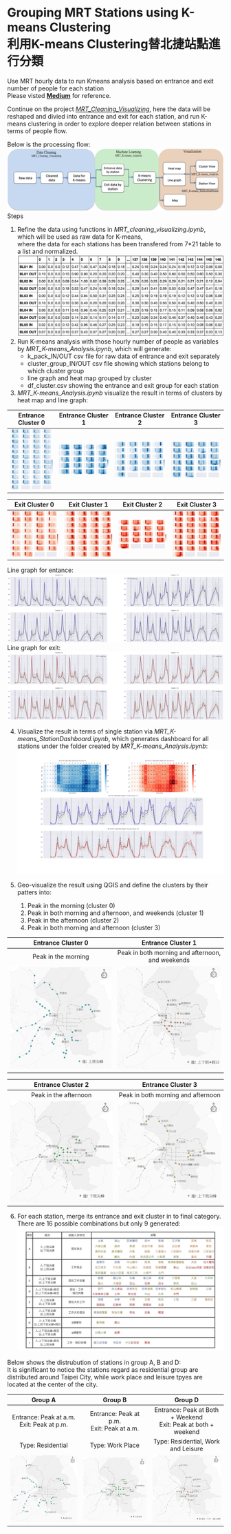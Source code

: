 # Grouping MRT Stations using K-means Clustering</br>利用K-means Clustering替北捷站點進行分類</br>


Use MRT hourly data to run Kmeans analysis based on entrance and exit number of people for each station 
</br>
Please visted [__Medium__](https://medium.com/urban-matters/%E6%8D%B7%E9%81%8B%E5%88%86%E6%99%822-f351661ce609) for reference.

Continue on the project [_MRT_Cleaning_Visualizing_](https://github.com/ShihWen/MRT_Cleaning_Visualizing), here the data will be reshaped and divied into entrance and exit for each station, and run K-means clustering in order to explore deeper relation between stations in terms of people flow.</br>

Below is the processing flow:
</br>
![](https://github.com/ShihWen/MRT_Kmeans/blob/master/image/flow_chart.png)
</br>
Steps

1. Refine the data using functions in _MRT_cleaning_visualizing.ipynb_, which will be used as raw data for K-means, </br>where the data for each stations has been transfered from 7*21 table to a list and normalized.
![](https://github.com/ShihWen/MRT_Kmeans/blob/master/image/raw_data.png)
2. Run K-means analysis with those hourly number of people as variables by _MRT_K-means_Analysis.ipynb_, which will generate:
    * k_pack_IN/OUT csv file for raw data of entrance and exit separately
    * cluster_group_IN/OUT csv file showing which stations belong to which cluster group
    * line graph and heat map grouped by cluster
    * df_cluster.csv showing the entrance and exit group for each station
3. _MRT_K-means_Analysis.ipynb_ visualize the result in terms of clusters by heat map and line graph:

|Entrance Cluster 0|Entrance Cluster 1|Entrance Cluster 2|Entrance Cluster 3|
| ------------- |:-------------:| :-----:| :-----:|
| ![](https://github.com/ShihWen/MRT_Kmeans/blob/master/notebook_illustration/All_in_heatmap_0_3.png)|![](https://github.com/ShihWen/MRT_Kmeans/blob/master/notebook_illustration/All_in_heatmap_1_3.png)|![](https://github.com/ShihWen/MRT_Kmeans/blob/master/notebook_illustration/All_in_heatmap_2_3.png)|![](https://github.com/ShihWen/MRT_Kmeans/blob/master/notebook_illustration/All_in_heatmap_3_3.png)|

|Exit Cluster 0|Exit Cluster 1|Exit Cluster 2|Exit Cluster 3|
| ------------- |:-------------:| :-----:| :-----:|
| ![](https://github.com/ShihWen/MRT_Kmeans/blob/master/notebook_illustration/All_out_heatmap_0_3.png)|![](https://github.com/ShihWen/MRT_Kmeans/blob/master/notebook_illustration/All_out_heatmap_1_3.png)|![](https://github.com/ShihWen/MRT_Kmeans/blob/master/notebook_illustration/All_out_heatmap_2_3.png)|![](https://github.com/ShihWen/MRT_Kmeans/blob/master/notebook_illustration/All_out_heatmap_3_3.png)|

Line graph for entance:
![](https://github.com/ShihWen/MRT_Kmeans/blob/master/notebook_illustration/All_in_lineGraph.png)
Line graph for exit:
![](https://github.com/ShihWen/MRT_Kmeans/blob/master/notebook_illustration/All_out_lineGraph.png)

4. Visualize the result in terms of single station via _MRT_K-means_StationDashboard.ipynb_, which generates dashboard for all stations under the folder created by _MRT_K-means_Analysis.ipynb_:
![](https://github.com/ShihWen/MRT_Kmeans/blob/master/notebook_illustration/single_plot/1_2/BL12%20Plot.png)

5. Geo-visualize the result using QGIS and define the clusters by their patters into:
   1. Peak in the morning (cluster 0)
   2. Peak in both morning and afternoon, and weekends (cluster 1)
   3. Peak in the afternoon (cluster 2)
   4. Peak in both morning and afternoon (cluster 3)

|Entrance Cluster 0|Entrance Cluster 1|
| :-------------: |:-------------:|
| Peak in the morning |Peak in both morning and afternoon, and weekends|
| ![](https://github.com/ShihWen/MRT_Kmeans/blob/master/image/inward_3.png)|![](https://github.com/ShihWen/MRT_Kmeans/blob/master/image/inward_1.png)|

|Entrance Cluster 2|Entrance Cluster 3|
| :-------------: |:-------------:|
| Peak in the afternoon |Peak in both morning and afternoon|
| ![](https://github.com/ShihWen/MRT_Kmeans/blob/master/image/inward_4.png)|![](https://github.com/ShihWen/MRT_Kmeans/blob/master/image/inward_2.png)|

6. For each station, merge its entrance and exit cluster in to final category.
There are 16 possible combinations but only 9 generated:
![](https://github.com/ShihWen/MRT_Kmeans/blob/master/image/final_table.jpeg)


Below shows the distrubution of stations in group A, B and D:</br>
It is significant to notice the stations regard as residential group are distributed around Taipei City, while work place and leisure tpyes are located at the center of the city.

|Group A|Group B|Group D|
| :-------------: |:-------------:| :-----:|
|Entrance: Peak at a.m.</br>Exit: Peak at p.m. |Entrance: Peak at p.m.</br>Exit: Peak at a.m.|Entrance: Peak at Both + Weekend</br>Exit: Peak at both + weekend|
|Type: Residential|Type: Work Place|Type: Residential, Work and Leisure|
| ![](https://github.com/ShihWen/MRT_Kmeans/blob/master/image/final_a.png)|![](https://github.com/ShihWen/MRT_Kmeans/blob/master/image/final_b.png)|![](https://github.com/ShihWen/MRT_Kmeans/blob/master/image/final_d.png)|
